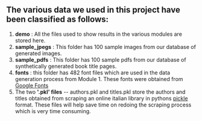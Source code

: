 ## The various data we used in this project have been classified as follows:

1. **demo** : All the files used to show results in the various modules are stored here.
2. **sample_jpegs** : This folder has 100 sample images from our database of generated images.
3. **sample_pdfs** : This folder has 100 sample pdfs from our database of synthetically generated book title pages.
4. **fonts** : this folder has 482 font files which are used in the data generation process from Module 1. These fonts were obtained from [Google Fonts](https://fonts.google.com/)
5. The two **'.pkl' files** -- authors.pkl and titles.pkl store the authors and titles obtained from scraping an online italian library in pythons [pickle](https://wiki.python.org/moin/UsingPickle) format. These files will help save time on redoing the scraping process which is very time consuming.
